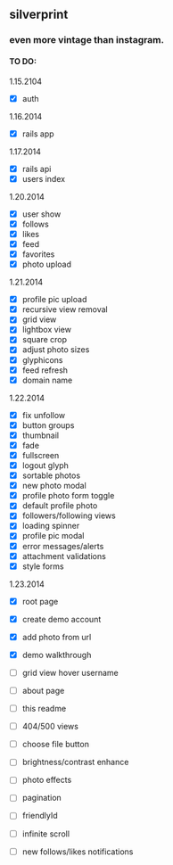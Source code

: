 ## silverprint

### even more vintage than instagram.

#### TO DO:

1.15.2104
- [x] auth

1.16.2014
- [x] rails app

1.17.2014
- [x] rails api
- [x] users index

1.20.2014
- [x] user show
- [x] follows
- [x] likes
- [x] feed
- [x] favorites
- [x] photo upload

1.21.2014
- [x] profile pic upload
- [x] recursive view removal
- [x] grid view
- [x] lightbox view
- [x] square crop
- [x] adjust photo sizes
- [x] glyphicons
- [x] feed refresh
- [x] domain name

1.22.2014
- [x] fix unfollow
- [x] button groups
- [x] thumbnail
- [x] fade
- [x] fullscreen
- [x] logout glyph
- [x] sortable photos
- [x] new photo modal
- [x] profile photo form toggle
- [x] default profile photo
- [x] followers/following views
- [x] loading spinner
- [x] profile pic modal
- [x] error messages/alerts
- [x] attachment validations
- [x] style forms

1.23.2014
- [x] root page
- [x] create demo account
- [x] add photo from url
- [x] demo walkthrough


- [ ] grid view hover username
- [ ] about page
- [ ] this readme
- [ ] 404/500 views
- [ ] choose file button
- [ ] brightness/contrast enhance
- [ ] photo effects
- [ ] pagination
- [ ] friendlyId
- [ ] infinite scroll
- [ ] new follows/likes notifications
